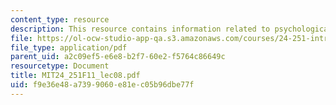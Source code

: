 ```yaml
---
content_type: resource
description: This resource contains information related to psychological theories.
file: https://ol-ocw-studio-app-qa.s3.amazonaws.com/courses/24-251-introduction-to-philosophy-of-language-fall-2011/f9e36e48a7399060e81ec05b96dbe77f_MIT24_251F11_lec08.pdf
file_type: application/pdf
parent_uid: a2c09ef5-e6e8-b2f7-60e2-f5764c86649c
resourcetype: Document
title: MIT24_251F11_lec08.pdf
uid: f9e36e48-a739-9060-e81e-c05b96dbe77f
---
```

